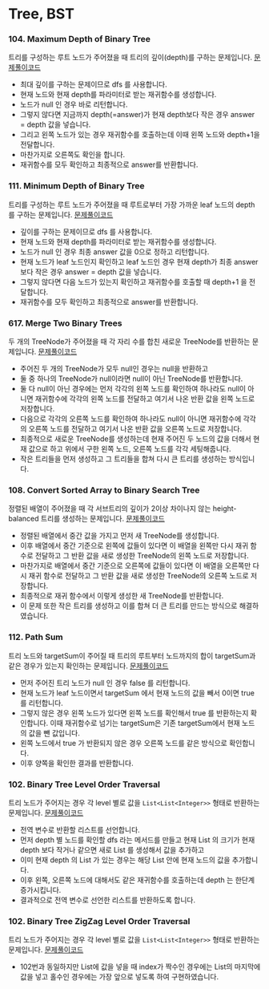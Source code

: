 # Tree, BST

### 104. Maximum Depth of Binary Tree
트리를 구성하는 루트 노드가 주어졌을 때 트리의 깊이(depth)를 구하는 문제입니다.
[문제풀이코드](https://github.com/hanbee1005/AlgorithmStudy/blob/master/Leetcode/202302/MaximumDepthOfBinaryTree_104.java)
- 최대 깊이를 구하는 문제이므로 dfs 를 사용합니다.
- 현재 노드와 현재 depth를 파라미터로 받는 재귀함수를 생성합니다.
- 노드가 null 인 경우 바로 리턴합니다.
- 그렇지 않다면 지금까지 depth(=answer)가 현재 depth보다 작은 경우 answer = depth 값을 넣습니다.
- 그리고 왼쪽 노드가 있는 경우 재귀함수를 호출하는데 이때 왼쪽 노드와 depth+1을 전달합니다.
- 마찬가지로 오른쪽도 확인을 합니다.
- 재귀함수를 모두 확인하고 최종적으로 answer를 반환합니다.

### 111. Minimum Depth of Binary Tree
트리를 구성하는 루트 노드가 주어졌을 때 루트로부터 가장 가까운 leaf 노드의 depth를 구하는 문제입니다.
[문제풀이코드](https://github.com/hanbee1005/AlgorithmStudy/blob/master/Leetcode/202302/MinimumDepthOfBinaryTree_111.java)
- 깊이를 구하는 문제이므로 dfs 를 사용합니다.
- 현재 노드와 현재 depth를 파라미터로 받는 재귀함수를 생성합니다.
- 노드가 null 인 경우 최종 answer 값을 0으로 정하고 리턴합니다.
- 현재 노드가 leaf 노드인지 확인하고 leaf 노드인 경우 현재 depth가 최종 answer보다 작은 경우 answer = depth 값을 넣습니다.
- 그렇지 않다면 다음 노드가 있는지 확인하고 재귀함수를 호출할 때 depth+1 을 전달합니다.
- 재귀함수를 모두 확인하고 최종적으로 answer를 반환합니다.

### 617. Merge Two Binary Trees
두 개의 TreeNode가 주어졌을 때 각 자리 수를 합친 새로운 TreeNode를 반환하는 문제입니다.
[문제풀이코드](https://github.com/hanbee1005/AlgorithmStudy/blob/master/Leetcode/202302/MergeTwoBinaryTrees_617.java)
- 주어진 두 개의 TreeNode가 모두 null인 경우는 null을 반환하고
- 둘 중 하나의 TreeNode가 null이라면 null이 아닌 TreeNode를 반환합니다.
- 둘 다 null이 아닌 경우에는 먼저 각각의 왼쪽 노드를 확인하여 하나라도 null이 아니면 재귀함수에 각각의 왼쪽 노드를 전달하고 여기서 나온 반환 값을 왼쪽 노드로 저장합니다.
- 다음으로 각각의 오른쪽 노드를 확인하여 하나라도 null이 아니면 재귀함수에 각각의 오른쪽 노드를 전달하고 여기서 나온 반환 값을 오른쪽 노드로 저장합니다.
- 최종적으로 새로운 TreeNode를 생성하는데 현재 주어진 두 노드의 값을 더해서 현재 값으로 하고 위에서 구한 왼쪽 노드, 오른쪽 노드를 각각 세팅해줍니다.
- 작은 트리들을 먼저 생성하고 그 트리들을 합쳐 다시 큰 트리를 생성하는 방식입니다.

### 108. Convert Sorted Array to Binary Search Tree
정렬된 배열이 주어졌을 때 각 서브트리의 깊이가 2이상 차이나지 않는 height-balanced 트리를 생성하는 문제입니다.
[문제풀이코드](https://github.com/hanbee1005/AlgorithmStudy/blob/master/Leetcode/202302/ConvertSortedArrayToBinarySearchTree_108.java)
- 정렬된 배열에서 중간 값을 가지고 먼저 새 TreeNode를 생성합니다.
- 이후 배열에서 중간 기준으로 왼쪽에 값들이 있다면 이 배열을 왼쪽만 다시 재귀 함수로 전달하고 그 반환 값을 새로 생성한 TreeNode의 왼쪽 노드로 저장합니다.
- 마찬가지로 배열에서 중간 기준으로 오른쪽에 값들이 있다면 이 배열을 오른쪽만 다시 재귀 함수로 전달하고 그 반환 값을 새로 생성한 TreeNode의 오른쪽 노드로 저장합니다.
- 최종적으로 재귀 함수에서 이렇게 생성한 새 TreeNode를 반환합니다.
- 이 문제 또한 작은 트리를 생성하고 이를 합쳐 더 큰 트리를 만드는 방식으로 해결하였습니다.

### 112. Path Sum
트리 노드와 targetSum이 주어질 때 트리의 루트부터 노드까지의 합이 targetSum과 같은 경우가 있는지 확인하는 문제입니다.
[문제풀이코드](https://github.com/hanbee1005/AlgorithmStudy/blob/master/Leetcode/202302/PathSum_112.java)
- 먼저 주어진 트리 노드가 null 인 경우 false 를 리턴합니다.
- 현재 노드가 leaf 노드이면서 targetSum 에서 현재 노드의 값을 빼서 0이면 true 를 리턴합니다.
- 그렇지 않은 경우 왼쪽 노드가 있다면 왼쪽 노드를 확인해서 true 를 반환하는지 확인합니다. 이때 재귀함수로 넘기는 targetSum은 기존 targetSum에서 현재 노드의 값을 뺀 값입니다.
- 왼쪽 노드에서 true 가 반환되지 않은 경우 오른쪽 노드를 같은 방식으로 확인합니다.
- 이후 양쪽을 확인한 결과를 반환합니다.

### 102. Binary Tree Level Order Traversal
트리 노드가 주어지는 경우 각 level 별로 값을 ```List<List<Integer>>``` 형태로 반환하는 문제입니다.
[문제풀이코드](https://github.com/hanbee1005/AlgorithmStudy/blob/master/Leetcode/202302/BinaryTreeLevelOrderTraversal_102.java)
- 전역 변수로 반환할 리스트를 선언합니다.
- 먼저 depth 별 노드를 확인할 dfs 라는 메서드를 만들고 현재 List 의 크기가 현재 depth 보다 작거나 같으면 새로 List 를 생성해서 값을 추가하고
- 이미 현재 depth 의 List 가 있는 경우는 해당 List 안에 현재 노드의 값을 추가합니다.
- 이후 왼쪽, 오른쪽 노드에 대해서도 같은 재귀함수를 호출하는데 depth 는 한단계 증가시킵니다.
- 결과적으로 전역 변수로 선언한 리스트를 반환하도록 합니다.

### 102. Binary Tree ZigZag Level Order Traversal
트리 노드가 주어지는 경우 각 level 별로 값을 ```List<List<Integer>>``` 형태로 반환하는 문제입니다.
[문제풀이코드](https://github.com/hanbee1005/AlgorithmStudy/blob/master/Leetcode/202302/BinaryTreeZigzagLevelOrderTraversal_103.java)
- 102번과 동일하지만 List에 값을 넣을 때 index가 짝수인 경우에는 List의 마지막에 값을 넣고 홀수인 경우에는 가장 앞으로 넣도록 하여 구현하였습니다.